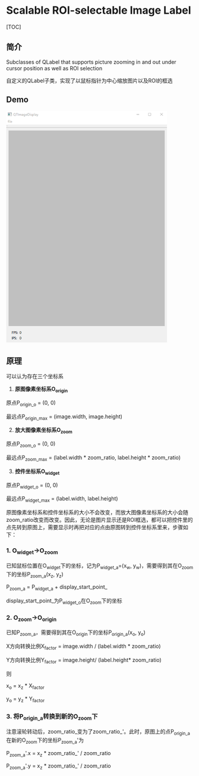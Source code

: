 # Scalable ROI-selectable Image Label

[TOC]

## 简介

Subclasses of QLabel that supports picture zooming in and out under cursor position as well as ROI selection

自定义的QLabel子类，实现了以鼠标指针为中心缩放图片以及ROI的框选

## Demo

<img src="https://github.com/tanjoe/zoomable-image-label/raw/master/images/demo.gif" alt="demo" style="zoom: 70%;" />

## 原理

可以认为存在三个坐标系

1. **原图像素坐标系O<sub>origin</sub>**

原点P<sub>origin_o</sub> = (0, 0)

最远点P<sub>origin_max</sub>  = (image.width, image.height)

2. **放大图像素坐标系O<sub>zoom</sub>**

原点P<sub>zoom_o</sub> = (0, 0)

最远点P<sub>zoom_max</sub>  = (label.width * zoom_ratio, label.height * zoom_ratio)

3. **控件坐标系O<sub>widget</sub>**

原点P<sub>widget_o</sub> = (0, 0)

最远点P<sub>widget_max</sub>  = (label.width, label.height)

原图像素坐标系和控件坐标系的大小不会改变，而放大图像素坐标系的大小会随zoom_ratio改变而改变。因此，无论是图片显示还是ROI框选，都可以把控件里的点先转到原图上，需要显示时再把对应的点由原图转到控件坐标系里来，步骤如下：

### 1. O<sub>widget</sub>→O<sub>zoom</sub>

已知鼠标位置在O<sub>widget</sub>下的坐标，记为P<sub>widget_a</sub>=(x<sub>w</sub>, y<sub>w</sub>)，需要得到其在O<sub>zoom</sub>下的坐标P<sub>zoom_a</sub>(x<sub>z</sub>, y<sub>z</sub>)

P<sub>zoom_a</sub> = P<sub>widget_a</sub> + display_start_point_

display_start_point_为P<sub>widget_o</sub>在O<sub>zoom</sub>下的坐标

### 2. O<sub>zoom</sub>→O<sub>origin</sub>

已知P<sub>zoom_a</sub>，需要得到其在O<sub>origin</sub>下的坐标P<sub>origin_a</sub>(x<sub>o</sub>, y<sub>o</sub>)

X方向转换比例X<sub>factor</sub> = image.width / (label.width * zoom_ratio)

Y方向转换比例Y<sub>factor</sub> = image.height/ (label.height* zoom_ratio)

则

x<sub>o</sub> = x<sub>z</sub> * X<sub>factor</sub> 

y<sub>o</sub> = y<sub>z</sub> * Y<sub>factor</sub>

### 3. 将P<sub>origin_a</sub>转换到新的O<sub>zoom</sub>下

注意滚轮转动后，zoom_ratio_变为了zoom_ratio_'。此时，原图上的点P<sub>origin_a</sub>在新的O<sub>zoom</sub>下的坐标P<sub>zoom_a</sub>'为

P<sub>zoom_a</sub>'.x = x<sub>z</sub> * zoom_ratio_' / zoom_ratio

P<sub>zoom_a</sub>'.y = x<sub>z</sub> * zoom_ratio_' / zoom_ratio
